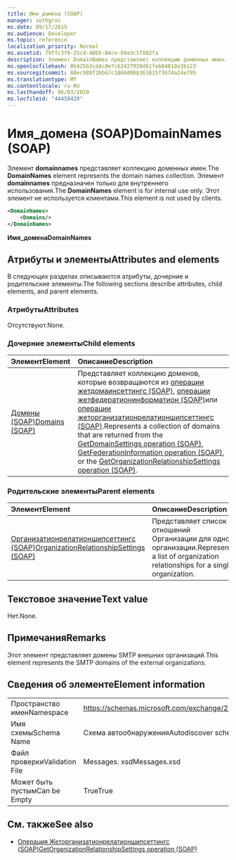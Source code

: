 ```yaml
---
title: Имя_домена (SOAP)
manager: sethgros
ms.date: 09/17/2015
ms.audience: Developer
ms.topic: reference
localization_priority: Normal
ms.assetid: 79ffc3f9-25c4-40b5-84ce-09a3c5f892fa
description: Элемент DomainNames представляет коллекцию доменных имен. Элемент DomainNames предназначен только для внутреннего использования. Этот элемент не используется клиентами.
ms.openlocfilehash: 0b425b3cd4c0e7cb2427920d61feb04010a3b123
ms.sourcegitcommit: 88ec988f2bb67c1866d06b361615f3674a24e795
ms.translationtype: MT
ms.contentlocale: ru-RU
ms.lasthandoff: 06/03/2020
ms.locfileid: "44458420"
---
```

# <a name="domainnames-soap"></a><span data-ttu-id="63864-105">Имя_домена (SOAP)</span><span class="sxs-lookup"><span data-stu-id="63864-105">DomainNames (SOAP)</span></span>

<span data-ttu-id="63864-106">Элемент **domainnames** представляет коллекцию доменных имен.</span><span class="sxs-lookup"><span data-stu-id="63864-106">The **DomainNames** element represents the domain names collection.</span></span> <span data-ttu-id="63864-107">Элемент **domainnames** предназначен только для внутреннего использования.</span><span class="sxs-lookup"><span data-stu-id="63864-107">The **DomainNames** element is for internal use only.</span></span> <span data-ttu-id="63864-108">Этот элемент не используется клиентами.</span><span class="sxs-lookup"><span data-stu-id="63864-108">This element is not used by clients.</span></span> 
  
```XML
<DomainNames>
    <Domains/>
</DomainNames>
```

 <span data-ttu-id="63864-109">**Имя_домена**</span><span class="sxs-lookup"><span data-stu-id="63864-109">**DomainNames**</span></span>
## <a name="attributes-and-elements"></a><span data-ttu-id="63864-110">Атрибуты и элементы</span><span class="sxs-lookup"><span data-stu-id="63864-110">Attributes and elements</span></span>

<span data-ttu-id="63864-111">В следующих разделах описываются атрибуты, дочерние и родительские элементы.</span><span class="sxs-lookup"><span data-stu-id="63864-111">The following sections describe attributes, child elements, and parent elements.</span></span>
  
### <a name="attributes"></a><span data-ttu-id="63864-112">Атрибуты</span><span class="sxs-lookup"><span data-stu-id="63864-112">Attributes</span></span>

<span data-ttu-id="63864-113">Отсутствуют.</span><span class="sxs-lookup"><span data-stu-id="63864-113">None.</span></span>
  
### <a name="child-elements"></a><span data-ttu-id="63864-114">Дочерние элементы</span><span class="sxs-lookup"><span data-stu-id="63864-114">Child elements</span></span>

|<span data-ttu-id="63864-115">**Элемент**</span><span class="sxs-lookup"><span data-stu-id="63864-115">**Element**</span></span>|<span data-ttu-id="63864-116">**Описание**</span><span class="sxs-lookup"><span data-stu-id="63864-116">**Description**</span></span>|
|:-----|:-----|
|[<span data-ttu-id="63864-117">Домены (SOAP)</span><span class="sxs-lookup"><span data-stu-id="63864-117">Domains (SOAP)</span></span>](domains-soap.md) <br/> |<span data-ttu-id="63864-118">Представляет коллекцию доменов, которые возвращаются из [операции жетдомаинсеттингс (SOAP)](getdomainsettings-operation-soap.md), [операции жетфедератионинформатион (SOAP)](getfederationinformation-operation-soap.md)или [операции жеторганизатионрелатионшипсеттингс (SOAP)](getorganizationrelationshipsettings-operation-soap.md).</span><span class="sxs-lookup"><span data-stu-id="63864-118">Represents a collection of domains that are returned from the [GetDomainSettings operation (SOAP)](getdomainsettings-operation-soap.md), [GetFederationInformation operation (SOAP)](getfederationinformation-operation-soap.md), or the [GetOrganizationRelationshipSettings operation (SOAP)](getorganizationrelationshipsettings-operation-soap.md).</span></span>  <br/> |
   
### <a name="parent-elements"></a><span data-ttu-id="63864-119">Родительские элементы</span><span class="sxs-lookup"><span data-stu-id="63864-119">Parent elements</span></span>

|<span data-ttu-id="63864-120">**Элемент**</span><span class="sxs-lookup"><span data-stu-id="63864-120">**Element**</span></span>|<span data-ttu-id="63864-121">**Описание**</span><span class="sxs-lookup"><span data-stu-id="63864-121">**Description**</span></span>|
|:-----|:-----|
|[<span data-ttu-id="63864-122">Организатионрелатионшипсеттингс (SOAP)</span><span class="sxs-lookup"><span data-stu-id="63864-122">OrganizationRelationshipSettings (SOAP)</span></span>](organizationrelationshipsettings-soap.md) <br/> |<span data-ttu-id="63864-123">Представляет список отношений Организации для одной организации.</span><span class="sxs-lookup"><span data-stu-id="63864-123">Represents a list of organization relationships for a single organization.</span></span>  <br/> |
   
## <a name="text-value"></a><span data-ttu-id="63864-124">Текстовое значение</span><span class="sxs-lookup"><span data-stu-id="63864-124">Text value</span></span>

<span data-ttu-id="63864-125">Нет.</span><span class="sxs-lookup"><span data-stu-id="63864-125">None.</span></span>
  
## <a name="remarks"></a><span data-ttu-id="63864-126">Примечания</span><span class="sxs-lookup"><span data-stu-id="63864-126">Remarks</span></span>

<span data-ttu-id="63864-127">Этот элемент представляет домены SMTP внешних организаций.</span><span class="sxs-lookup"><span data-stu-id="63864-127">This element represents the SMTP domains of the external organizations.</span></span>
  
## <a name="element-information"></a><span data-ttu-id="63864-128">Сведения об элементе</span><span class="sxs-lookup"><span data-stu-id="63864-128">Element information</span></span>

|||
|:-----|:-----|
|<span data-ttu-id="63864-129">Пространство имен</span><span class="sxs-lookup"><span data-stu-id="63864-129">Namespace</span></span>  <br/> |https://schemas.microsoft.com/exchange/2010/Autodiscover  <br/> |
|<span data-ttu-id="63864-130">Имя схемы</span><span class="sxs-lookup"><span data-stu-id="63864-130">Schema Name</span></span>  <br/> |<span data-ttu-id="63864-131">Схема автообнаружения</span><span class="sxs-lookup"><span data-stu-id="63864-131">Autodiscover schema</span></span>  <br/> |
|<span data-ttu-id="63864-132">Файл проверки</span><span class="sxs-lookup"><span data-stu-id="63864-132">Validation File</span></span>  <br/> |<span data-ttu-id="63864-133">Messages. xsd</span><span class="sxs-lookup"><span data-stu-id="63864-133">Messages.xsd</span></span>  <br/> |
|<span data-ttu-id="63864-134">Может быть пустым</span><span class="sxs-lookup"><span data-stu-id="63864-134">Can be Empty</span></span>  <br/> |<span data-ttu-id="63864-135">True</span><span class="sxs-lookup"><span data-stu-id="63864-135">True</span></span>  <br/> |
   
## <a name="see-also"></a><span data-ttu-id="63864-136">См. также</span><span class="sxs-lookup"><span data-stu-id="63864-136">See also</span></span>

- [<span data-ttu-id="63864-137">Операция Жеторганизатионрелатионшипсеттингс (SOAP)</span><span class="sxs-lookup"><span data-stu-id="63864-137">GetOrganizationRelationshipSettings operation (SOAP)</span></span>](getorganizationrelationshipsettings-operation-soap.md)

